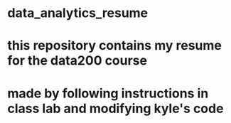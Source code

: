 # data_analytics_resume

# this repository contains my resume for the data200 course

# made by following instructions in class lab and modifying kyle's code
